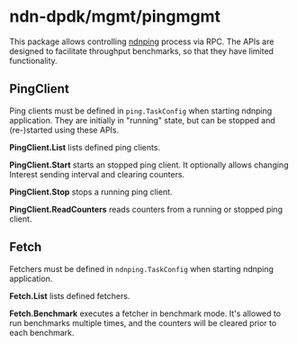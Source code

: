 # ndn-dpdk/mgmt/pingmgmt

This package allows controlling [ndnping](../../app/ping/) process via RPC.
The APIs are designed to facilitate throughput benchmarks, so that they have limited functionality.

## PingClient

Ping clients must be defined in `ping.TaskConfig` when starting ndnping application.
They are initially in "running" state, but can be stopped and (re-)started using these APIs.

**PingClient.List** lists defined ping clients.

**PingClient.Start** starts an stopped ping client.
It optionally allows changing Interest sending interval and clearing counters.

**PingClient.Stop** stops a running ping client.

**PingClient.ReadCounters** reads counters from a running or stopped ping client.

## Fetch

Fetchers must be defined in `ndnping.TaskConfig` when starting ndnping application.

**Fetch.List** lists defined fetchers.

**Fetch.Benchmark** executes a fetcher in benchmark mode.
It's allowed to run benchmarks multiple times, and the counters will be cleared prior to each benchmark.
